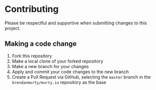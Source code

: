 # Contributing

Please be respectful and supportive when submitting changes to this project.

## Making a code change

1. Fork this repository
2. Make a local clone of your forked repository
3. Make a new branch for your changes
4. Apply and commit your code changes to the new branch
5. Create a Pull Request via GitHub, selecting the `master` branch in the `brendanmurty/murty.io` repository as the base

